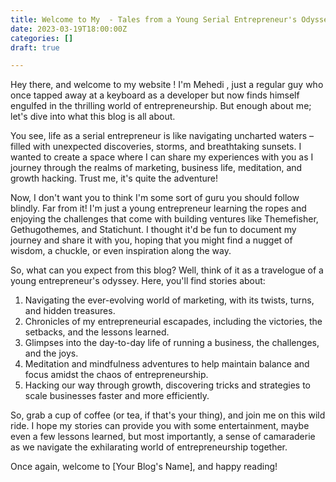 ```yaml
---
title: Welcome to My  - Tales from a Young Serial Entrepreneur's Odyssey
date: 2023-03-19T18:00:00Z
categories: []
draft: true

---
```

Hey there, and welcome to my website ! I'm Mehedi , just a regular guy who once tapped away at a keyboard as a developer but now finds himself engulfed in the thrilling world of entrepreneurship. But enough about me; let's dive into what this blog is all about.

You see, life as a serial entrepreneur is like navigating uncharted waters – filled with unexpected discoveries, storms, and breathtaking sunsets. I wanted to create a space where I can share my experiences with you as I journey through the realms of marketing, business life, meditation, and growth hacking. Trust me, it's quite the adventure!

Now, I don't want you to think I'm some sort of guru you should follow blindly. Far from it! I'm just a young entrepreneur learning the ropes and enjoying the challenges that come with building ventures like Themefisher, Gethugothemes, and Statichunt. I thought it'd be fun to document my journey and share it with you, hoping that you might find a nugget of wisdom, a chuckle, or even inspiration along the way.

So, what can you expect from this blog? Well, think of it as a travelogue of a young entrepreneur's odyssey. Here, you'll find stories about:

1. Navigating the ever-evolving world of marketing, with its twists, turns, and hidden treasures.
2. Chronicles of my entrepreneurial escapades, including the victories, the setbacks, and the lessons learned.
3. Glimpses into the day-to-day life of running a business, the challenges, and the joys.
4. Meditation and mindfulness adventures to help maintain balance and focus amidst the chaos of entrepreneurship.
5. Hacking our way through growth, discovering tricks and strategies to scale businesses faster and more efficiently.

So, grab a cup of coffee (or tea, if that's your thing), and join me on this wild ride. I hope my stories can provide you with some entertainment, maybe even a few lessons learned, but most importantly, a sense of camaraderie as we navigate the exhilarating world of entrepreneurship together.

Once again, welcome to \[Your Blog's Name\], and happy reading!